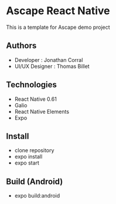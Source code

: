 # Ascape React Native

This is a template for Ascape demo project

## Authors
- Developer : Jonathan Corral
- UI/UX Designer : Thomas Billet

## Technologies
- React Native 0.61
- Galio
- React Native Elements
- Expo

## Install
- clone repository
- expo install
- expo start

## Build (Android)
- expo build:android